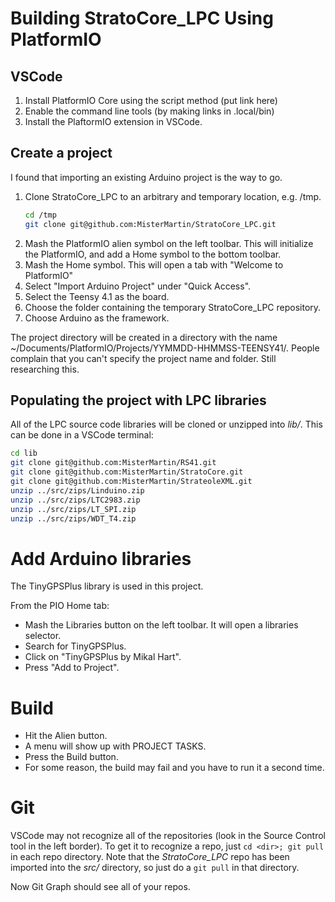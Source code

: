 # Building StratoCore_LPC Using PlatformIO

## VSCode

1. Install PlatformIO Core using the script method (put link here)
1. Enable the command line tools (by making links in .local/bin)
1. Install the PlaftormIO extension in VSCode.

## Create a project

I found that importing an existing Arduino project is the way to go.

1. Clone StratoCore_LPC to an arbitrary and temporary location, e.g. /tmp.
   ```sh
   cd /tmp
   git clone git@github.com:MisterMartin/StratoCore_LPC.git
   ```
1. Mash the PlatformIO alien symbol on the left toolbar. This will initialize the 
   PlatformIO, and add a Home symbol to the bottom toolbar.
1. Mash the Home symbol. This will open a tab with "Welcome to PlatformIO"
1. Select "Import Arduino Project" under "Quick Access".
  1. Select the Teensy 4.1 as the board.
  1. Choose the folder containing the temporary StratoCore_LPC repository.
  1. Choose Arduino as the framework.

The project directory will be created in a directory with the name ~/Documents/PlatformIO/Projects/YYMMDD-HHMMSS-TEENSY41/. People complain that you can't specify the project name and folder. Still 
researching this.

## Populating the project with LPC libraries

All of the LPC source code libraries will be cloned or unzipped into *lib/*. This can be done 
in a VSCode terminal:

```sh
cd lib
git clone git@github.com:MisterMartin/RS41.git
git clone git@github.com:MisterMartin/StratoCore.git
git clone git@github.com:MisterMartin/StrateoleXML.git
unzip ../src/zips/Linduino.zip
unzip ../src/zips/LTC2983.zip
unzip ../src/zips/LT_SPI.zip
unzip ../src/zips/WDT_T4.zip
```

# Add Arduino libraries

The TinyGPSPlus library is used in this project. 

From the PIO Home tab:

- Mash the Libraries button on the left toolbar. It will open a libraries
  selector.
- Search for TinyGPSPlus.
- Click on "TinyGPSPlus by Mikal Hart".
- Press "Add to Project".

# Build

- Hit the Alien button. 
- A menu will show up with PROJECT TASKS. 
- Press the Build button.
- For some reason, the build may fail and you have to run it a second time.

# Git

VSCode may not recognize all of the repositories (look in the Source Control tool in the left border).
To get it to recognize a repo, just ```cd <dir>; git pull``` in each repo directory. 
Note that the *StratoCore_LPC* repo has been imported into the *src/* directory, so just
do a ```git pull``` in that directory.

Now Git Graph should see all of your repos.

